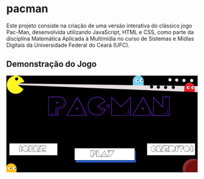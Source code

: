 # pacman
Este projeto consiste na criação de uma versão interativa do clássico jogo Pac-Man, desenvolvida utilizando JavaScript, HTML e CSS, como parte da disciplina Matemática Aplicada à Multimídia no curso de Sistemas e Mídias Digitais da Universidade Federal do Ceará (UFC).

## Demonstração do Jogo
![Tela inicial do jogo Pac-Man](resumo/inicio.png)
